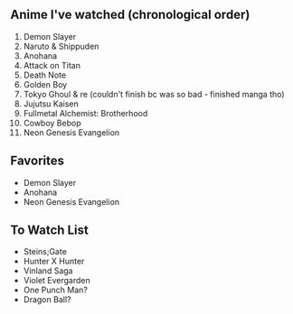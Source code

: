 ## Anime I've watched (chronological order)
1. Demon Slayer
2. Naruto & Shippuden
3. Anohana
4. Attack on Titan
5. Death Note
6. Golden Boy
7. Tokyo Ghoul & re (couldn't finish bc was so bad - finished manga tho)
8. Jujutsu Kaisen
9. Fullmetal Alchemist: Brotherhood
10. Cowboy Bebop
11. Neon Genesis Evangelion

## Favorites
* Demon Slayer
* Anohana
* Neon Genesis Evangelion

## To Watch List
* Steins;Gate
* Hunter X Hunter
* Vinland Saga
* Violet Evergarden
* One Punch Man?
* Dragon Ball?

